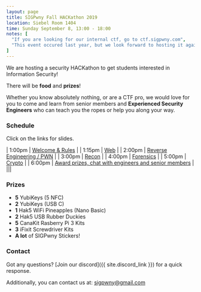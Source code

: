 ```yaml
---
layout: page
title: SIGPwny Fall HACKathon 2019
location: Siebel Room 1404
time: Sunday September 8, 13:00 - 18:00
notes: [
  "If you are looking for our internal ctf, go to ctf.sigpwny.com",
  "This event occured last year, but we look forward to hosting it again!",
]
---
```


We are hosting a security HACKathon to get students interested in Information Security!

There will be **food** and **prizes**!

Whether you know absolutely nothing, or are a CTF pro, 
we would love for you to come and learn from senior members and **Experienced Security Engineers** 
who can teach you the ropes or help you along your way.


### Schedule

Click on the links for slides.

| 1:00pm | [Welcome & Rules](https://drive.google.com/open?id=1OQazs2_Ws2rXOn9rlmV2QxMDoxXQAtlEEiWeLienVu4) |
| 1:15pm | [Web](https://drive.google.com/open?id=1islumczmpm4iJckUqR2hBT2563Fb18-bCOcQHqU0luI) |
| 2:00pm | [Reverse Engineering / PWN](https://drive.google.com/open?id=1gGxBpAkDAMLsGcqB7YmgeqG_uBukvoilGLypL0SI21M) |
| 3:00pm | [Recon](https://drive.google.com/open?id=1GOImdhI24hxMzRmHUfwBByingxAsCihRnLusM1qVOYY) |
| 4:00pm | [Forensics](https://drive.google.com/open?id=13MAuoJQQ2v1eQNdTNa9DOHqr32PVttSqTs6O7AktPm8) |
| 5:00pm | [Crypto](https://drive.google.com/open?id=1gLY1aR5w0OPQDAsc1DkabbQaP-S4o0RpF7bQgmD5ksU) |
| 6:00pm | [Award prizes, chat with engineers and senior members](https://docs.google.com/presentation/d/1CMmSA05yjoAuxqZtgYCP-zpeh35fCMzTxHK6o8nwUAs/edit?usp=sharing) |
|||

### Prizes

- **5** YubiKeys (5 NFC)
- **2** YubiKeys (USB C)
- **1** Hak5 WiFi Pineapples (Nano Basic)
- **2** Hak5 USB Rubber Duckies
- **5** CanaKit Rasberry Pi 3 Kits
- **3** iFixit Screwdriver Kits
- **A lot** of SIGPwny Stickers! 


### Contact

Got any questions? [Join our discord]({{ site.discord_link }}) for a quick response.

Additionally, you can contact us at: [sigpwny@gmail.com](mailto:sigpwny@gmail.com)
